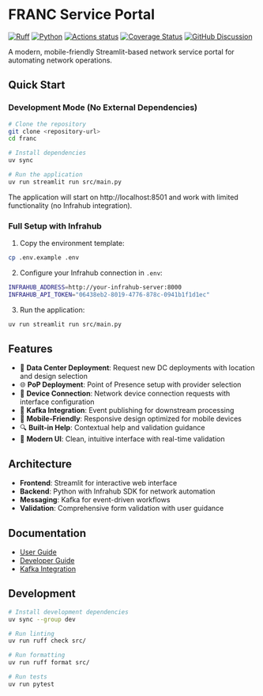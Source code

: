 # FRANC Service Portal

[![Ruff][ruff-badge]][ruff-link]
[![Python][python-badge]][python-link]
[![Actions status][github-badge]][github-link]
[![Coverage Status][coverage-badge]][coverage-link]
[![GitHub Discussion][github-discussions-badge]][github-discussions-link]


A modern, mobile-friendly Streamlit-based network service portal for automating network operations.

## Quick Start

### Development Mode (No External Dependencies)

```bash
# Clone the repository
git clone <repository-url>
cd franc

# Install dependencies
uv sync

# Run the application
uv run streamlit run src/main.py
```

The application will start on http://localhost:8501 and work with limited functionality (no Infrahub integration).

### Full Setup with Infrahub

1. Copy the environment template:
```bash
cp .env.example .env
```

2. Configure your Infrahub connection in `.env`:
```bash
INFRAHUB_ADDRESS=http://your-infrahub-server:8000
INFRAHUB_API_TOKEN="06438eb2-8019-4776-878c-0941b1f1d1ec"
```

3. Run the application:
```bash
uv run streamlit run src/main.py
```

## Features

- 🏢 **Data Center Deployment**: Request new DC deployments with location and design selection
- 🌐 **PoP Deployment**: Point of Presence setup with provider selection  
- 🔌 **Device Connection**: Network device connection requests with interface configuration
- 📡 **Kafka Integration**: Event publishing for downstream processing
- 📱 **Mobile-Friendly**: Responsive design optimized for mobile devices
- 🔍 **Built-in Help**: Contextual help and validation guidance
- 🎯 **Modern UI**: Clean, intuitive interface with real-time validation

## Architecture

- **Frontend**: Streamlit for interactive web interface
- **Backend**: Python with Infrahub SDK for network automation
- **Messaging**: Kafka for event-driven workflows
- **Validation**: Comprehensive form validation with user guidance

## Documentation

- [User Guide](docs/user-guide.md)
- [Developer Guide](docs/developer-guide.md)  
- [Kafka Integration](docs/kafka-integration.md)

## Development

```bash
# Install development dependencies
uv sync --group dev

# Run linting
uv run ruff check src/

# Run formatting  
uv run ruff format src/

# Run tests
uv run pytest
```

[ruff-badge]:
<https://img.shields.io/endpoint?url=https://raw.githubusercontent.com/astral-sh/ruff/main/assets/badge/v2.json>
[ruff-link]:
(https://github.com/astral-sh/ruff)
[github-discussions-link]:
<https://github.com/t0m3kz/franc/discussions/>
[github-discussions-badge]:
<https://img.shields.io/static/v1?label=Discussions&message=Ask&color=blue&logo=github>
[github-badge]:
<https://github.com/t0m3kz/franc/actions/workflows/main.yml/badge.svg?branch=main>
[github-link]:
<https://github.com/t0m3kz/franc/actions/workflows/main.yml>
[coverage-badge]:
https://img.shields.io/codecov/c/github/t0m3kz/franc?label=coverage
[coverage-link]:
https://codecov.io/gh/t0m3kz/franc
[python-badge]:
<https://img.shields.io/badge/python-3.10%7C3.11%7C3.12%7C3.13-000000?logo=python>
[python-link]:
<https://www.python.org>

